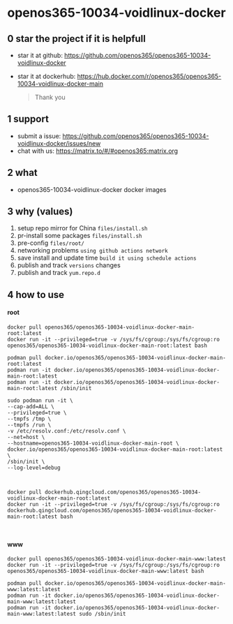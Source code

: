 # openos365-10034-voidlinux-docker

## 0 star the project if it is helpfull

* star it at github: https://github.com/openos365/openos365-10034-voidlinux-docker
* star it at dockerhub: https://hub.docker.com/r/openos365/openos365-10034-voidlinux-docker-main

  > Thank you

## 1 support

* submit a issue: https://github.com/openos365/openos365-10034-voidlinux-docker/issues/new
* chat with us: https://matrix.to/#/#openos365:matrix.org

## 2 what

* openos365-10034-voidlinux-docker docker images
  
## 3 why (values)

1. setup repo mirror for China `files/install.sh`
1. pr-install some packages `files/install.sh`
1. pre-config `files/root/`
1. networking problems `using github actions network`
1. save install and update time `build it using schedule actions`
1. publish and track `versions` changes
1. publish and track `yum.repo.d`

## 4 how to use

#### root
```
docker pull openos365/openos365-10034-voidlinux-docker-main-root:latest
docker run -it --privileged=true -v /sys/fs/cgroup:/sys/fs/cgroup:ro openos365/openos365-10034-voidlinux-docker-main-root:latest bash

podman pull docker.io/openos365/openos365-10034-voidlinux-docker-main-root:latest
podman run -it docker.io/openos365/openos365-10034-voidlinux-docker-main-root:latest
podman run -it docker.io/openos365/openos365-10034-voidlinux-docker-main-root:latest /sbin/init

sudo podman run -it \
--cap-add=ALL \
--privileged=true \
--tmpfs /tmp \
--tmpfs /run \
-v /etc/resolv.conf:/etc/resolv.conf \
--net=host \
--hostname=openos365-10034-voidlinux-docker-main-root \
docker.io/openos365/openos365-10034-voidlinux-docker-main-root:latest \
/sbin/init \
--log-level=debug



docker pull dockerhub.qingcloud.com/openos365/openos365-10034-voidlinux-docker-main-root:latest
docker run -it --privileged=true -v /sys/fs/cgroup:/sys/fs/cgroup:ro dockerhub.qingcloud.com/openos365/openos365-10034-voidlinux-docker-main-root:latest bash



```
#### www

```
docker pull openos365/openos365-10034-voidlinux-docker-main-www:latest
docker run -it --privileged=true -v /sys/fs/cgroup:/sys/fs/cgroup:ro openos365/openos365-10034-voidlinux-docker-main-www:latest bash

podman pull docker.io/openos365/openos365-10034-voidlinux-docker-main-www:latest:latest
podman run -it docker.io/openos365/openos365-10034-voidlinux-docker-main-www:latest:latest
podman run -it docker.io/openos365/openos365-10034-voidlinux-docker-main-www:latest:latest sudo /sbin/init




```
